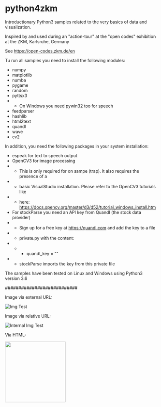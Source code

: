 # python4zkm
Introductionary Python3 samples related to the very basics of data and visualization.

Inspired by and used during an "action-tour" at the "open codes" exhibition at the ZKM, Karlsruhe, Germany

See https://open-codes.zkm.de/en

Tu run all samples you need to install the following modules:

  * numpy
  * matplotlib
  * numba
  * pygame
  * random
  * pyttsx3
  *  * On Windows you need pywin32 too for speech 
  * feedparser
  * hashlib
  * html2text
  * quandl
  * wave
  * cv2

In addition, you need the following packages in your system installation:

  * espeak for text to speech output
  * OpenCV3 for image processing
  *  * This is only required for on sampe (trap). It also requires the presence of a
  *  * basic VisualStudio installation. Please refer to the OpenCV3 tutorials like
  *  * here: https://docs.opencv.org/master/d3/d52/tutorial_windows_install.htm
  *  For stockParse you need an API key from Quandl (the stock data provider)
  *  * Sign up for a free key at https://quandl.com and add the key to a file
  *  * private.py with the content:
  *  * * quandl_key = "<the key you got from quandl>"
  *  * stockParse imports the key from this private file

The samples have been tested on Linux and Windows using Python3 version 3.6


###########################

Image via external URL:

![Img Test](https://github.com/digital-codes/python4zkm/blob/master/data/github.png)

Image via relative URL:

![Internal Img Test](../master/data/github.png?raw=true)


Via HTML:

<img src="https://github.com/digital-codes/python4zkm/blob/master/data/github.png" width="200">






